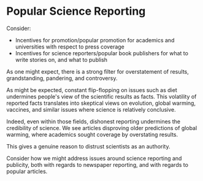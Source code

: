 # Popular Science Reporting

Consider:

* Incentives for promotion/popular promotion for academics and
  universities with respect to press coverage
* Incentives for science reporters/popular book publishers for
  what to write stories on, and what to publish

As one might expect, there is a strong filter for overstatement of
results, grandstanding, pandering, and controversy.

As might be expected, constant flip-flopping on issues such as diet
undermines people's view of the scientific results as facts. This
volatility of reported facts translates into skeptical views on
evolution, global warming, vaccines, and similar issues where science
is relatively conclusive.

Indeed, even within those fields, dishonest reporting undermines the
credibility of science. We see articles disproving older predictions
of global warming, where academics sought coverage by overstating
results.

This gives a genuine reason to distrust scientists as an authority.

Consider how we might address issues around science reporting and
publicity, both with regards to newspaper reporting, and with regards
to popular articles.